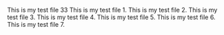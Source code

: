 This is my test file 33
This is my test file 1.
This is my test file 2.
This is my test file 3.
This is my test file 4.
This is my test file 5.
This is my test file 6.
This is my test file 7.
